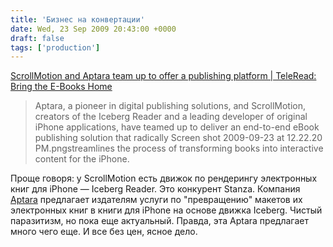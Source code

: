 ```yaml
---
title: 'Бизнес на конвертации'
date: Wed, 23 Sep 2009 20:43:00 +0000
draft: false
tags: ['production']
---
```


[ScrollMotion and Aptara team up to offer a publishing platform | TeleRead: Bring the E-Books Home](http://www.teleread.org/2009/09/23/scrollmotion-and-aptara-team-up-to-offer-a-publishing-plaltform/)

> Aptara, a pioneer in digital publishing solutions, and ScrollMotion, creators of the Iceberg Reader and a leading developer of original iPhone applications, have teamed up to deliver an end-to-end eBook publishing solution that radically Screen shot 2009-09-23 at 12.22.20 PM.pngstreamlines the process of transforming books into interactive content for the iPhone.

Проще говоря: у ScrollMotion есть движок по рендерингу электронных книг для iPhone — Iceberg Reader. Это конкурент Stanza. Компания [Aptara](http://www.aptaracorp.com) предлагает издателям услуги по "превращению" макетов их электронных книг в книги для iPhone на основе движка Iceberg. Чистый паразитизм, но пока еще актуальный. Правда, эта Aptara предлагает много чего еще. И все без цен, ясное дело.